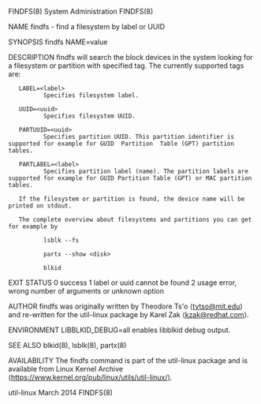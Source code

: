 FINDFS(8)                                                                                   System Administration                                                                                   FINDFS(8)

NAME
       findfs - find a filesystem by label or UUID

SYNOPSIS
       findfs NAME=value

DESCRIPTION
       findfs will search the block devices in the system looking for a filesystem or partition with specified tag. The currently supported tags are:

       LABEL=<label>
              Specifies filesystem label.

       UUID=<uuid>
              Specifies filesystem UUID.

       PARTUUID=<uuid>
              Specifies partition UUID. This partition identifier is supported for example for GUID  Partition  Table (GPT) partition tables.

       PARTLABEL=<label>
              Specifies partition label (name). The partition labels are supported for example for GUID Partition Table (GPT) or MAC partition tables.

       If the filesystem or partition is found, the device name will be printed on stdout.

       The complete overview about filesystems and partitions you can get for example by

              lsblk --fs

              partx --show <disk>

              blkid

EXIT STATUS
              0      success
              1      label or uuid cannot be found
              2      usage error, wrong number of arguments or unknown option

AUTHOR
       findfs was originally written by Theodore Ts'o ⟨tytso@mit.edu⟩ and re-written for the util-linux package by Karel Zak ⟨kzak@redhat.com⟩.

ENVIRONMENT
       LIBBLKID_DEBUG=all
              enables libblkid debug output.

SEE ALSO
       blkid(8), lsblk(8), partx(8)

AVAILABILITY
       The findfs command is part of the util-linux package and is available from Linux Kernel Archive ⟨https://www.kernel.org/pub/linux/utils/util-linux/⟩.

util-linux                                                                                        March 2014                                                                                        FINDFS(8)
